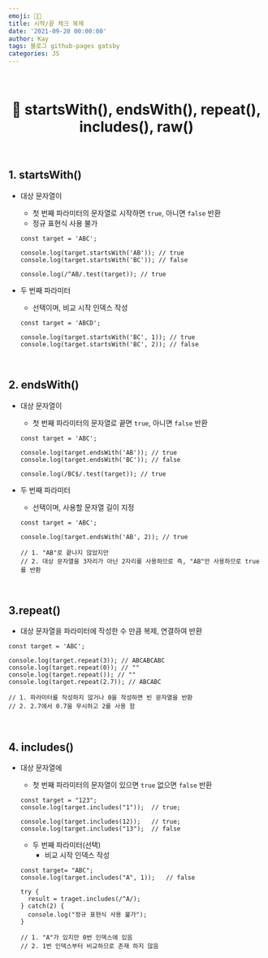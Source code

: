 ```yaml
---
emoji: 👨‍💻
title: 시작/끝 체크 복제
date: '2021-09-20 00:00:00'
author: Kay
tags: 블로그 github-pages gatsby
categories: JS
---
```


<br>

<h1 align="center">
  👋  startsWith(), endsWith(), repeat(), includes(), raw()
</h1>

<br>

## 1. startsWith()

- 대상 문자열이

  - 첫 번째 파라미터의 문자열로 시작하면 `true`, 아니면 `false` 반환
  - 정규 표현식 사용 불가

  ```tsx
  const target = 'ABC';

  console.log(target.startsWith('AB')); // true
  console.log(target.startsWith('BC')); // false

  console.log(/^AB/.test(target)); // true
  ```

- 두 번째 파라미터

  - 선택이며, 비교 시작 인덱스 작성

  ```tsx
  const target = 'ABCD';

  console.log(target.startsWith('BC', 1)); // true
  console.log(target.startsWith('BC', 2)); // false
  ```

<br>

## 2. endsWith()

- 대상 문자열이

  - 첫 번째 파라미터의 문자열로 끝면 `true`, 아니면 `false` 반환

  ```tsx
  const target = 'ABC';

  console.log(target.endsWith('AB')); // true
  console.log(target.endsWith('BC')); // false

  console.log(/BC$/.test(target)); // true
  ```

- 두 번째 파라미터

  - 선택이며, 사용할 문자열 길이 지정

  ```tsx
  const target = 'ABC';

  console.log(target.endsWith('AB', 2)); // true

  // 1. "AB"로 끝나지 않았지만
  // 2. 대상 문자열을 3자리가 아닌 2자리를 사용하므로 즉, "AB"만 사용하므로 true를 반환
  ```

<br>

## 3.repeat()

- 대상 문자열을 파라미터에 작성한 수 만큼 복제, 연결하여 반환

```tsx
const target = 'ABC';

console.log(target.repeat(3)); // ABCABCABC
console.log(target.repeat(0)); // ""
console.log(target.repeat()); // ""
console.log(target.repeat(2.7)); // ABCABC

// 1. 파라미터를 작성하지 않거나 0을 작성하면 빈 문자열을 반환
// 2. 2.7에서 0.7을 무시하고 2를 사용 함
```

<br>

## 4. includes()

- 대상 문자열에

  - 첫 번째 파라미터의 문자열이 있으면 `true` 없으면 `false` 반환

  ```tsx
  const target = "123";
  console.log(target.includes("1"));  // true;

  console.log(target.includes(12));   // true;
  console.log(target.includes("13");  // false
  ```

  - 두 번째 파라미터(선택)
    - 비교 시작 인덱스 작성

  ```tsx
  const target= "ABC";
  console.log(target.includes("A", 1));   // false

  try {
  	result = traget.includes(/^A/);
  } catch(2) {
  	console.log("정규 표현식 사용 불가");
  }

  // 1. "A"가 있지만 0번 인덱스에 있음
  // 2. 1번 인덱스부터 비교하므로 존재 하지 않음
  ```

```toc

```
